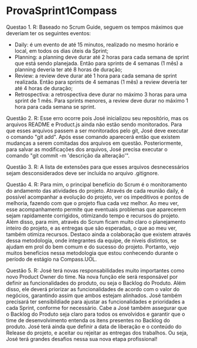 # ProvaSprint1Compass

Questao 1.
R: Baseado no Scrum Guide, seguem os tempos máximos que deveriam ter os seguintes eventos:
- Daily: é um evento de até 15 minutos, realizado no mesmo horário e local, em todos os dias úteis da Sprint;
- Planning: a planning deve durar até 2 horas para cada semana de sprint que está sendo planejada. Então para sprints de 4 semanas (1 mês) a planning deveria ter até 8 horas de duração;
- Review: a review deve durar até 1 hora para cada semana de sprint realizada. Então para sprints de 4 semanas (1 mês) a review deveria ter até 4 horas de duração;
- Retrospectiva: a retrospectiva deve durar no máximo 3 horas para uma sprint de 1 mês. Para sprints menores, a review deve durar no máximo 1 hora para cada semana se sprint.

Questão 2.
R: Esse erro ocorre pois José inicializou seu repositório, mas os arquivos README e Product.js ainda não estão sendo monitorados. Para que esses arquivos passem a ser monitorados pelo git, José deve executar o comando "git add". Após esse comando aparecerá então que existem mudanças a serem comitadas dos arquivos em questão. Posteriormente, para salvar as modificações dos arquivos, José precisa executar o comando "git commit -m 'descrição da alteração'".

Questão 3.
R: A lista de extensões para que esses arquivos desnecessários sejam desconsiderados deve ser incluída no arquivo .gitignore.

Questão 4.
R: Para mim, o principal benefício do Scrum é o monitoramento do andamento das atividades do projeto. Através de cada reunião daily, é possível acompanhar a evolução do projeto, ver os impeditivos e pontos de melhoria, fazendo com que o projeto flua cada vez melhor. Ao meu ver, esse acompanhamento permite que eventuais problemas que aparecerem sejam rapidamente corrigidos, otimizando tempo e recursos do projeto.
Além disso, para mim, através do Scrum ficam muito claro o planejamento inteiro do projeto, e as entregas que são esperadas, o que ao meu ver, também otimiza recursos.
Destaco ainda a colaboração que existem através dessa metodologia, onde integrantes da equipe, de níveis distintos, se ajudam em prol do bem comum e do sucesso do projeto.
Portanto, vejo muitos benefícios nessa metodologia que estou conhecendo durante o período de estágio na Compass.UOL.

Questão 5.
R: José terá novas responsabilidades muito importantes como novo Product Owner do time. Na nova função ele será responsável por definir as funcionalidades do produto, ou seja o Backlog do Produto. Além disso, ele deverá priorizar as funcionalidades de acordo com o valor do negócios, garantindo assim que ambos estejam alinhados. José também precisará ter sensibildiade para ajustar as funcionalidades e prioridades a cada Sprint, conforme for necessário. Cabe a José também assegurar que o Backlog do Produto seja claro para todos os envolvidos e garantir que o time de desenvolvimento entenda os itens presentes no Backlog do produto. José terá ainda que definir a data de liberação e o conteúdo do Release do projeto, e aceitar ou rejeitar as entregas dos trabalhos. Ou seja, José terá grandes desafios nessa sua nova etapa profissional!

